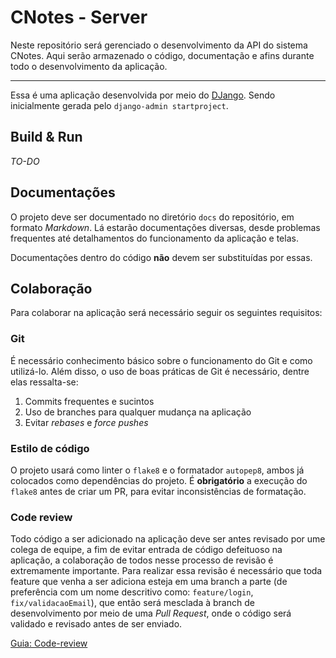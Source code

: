 <!-- Logo aqui -->

# CNotes - Server

Neste repositório será gerenciado o desenvolvimento da API do sistema CNotes. Aqui serão armazenado o código, documentação e afins durante todo o desenvolvimento da aplicação.

---

Essa é uma aplicação desenvolvida por meio do [DJango](https://www.djangoproject.com). Sendo inicialmente gerada pelo `django-admin startproject`.

## Build & Run

_TO-DO_

## Documentações

O projeto deve ser documentado no diretório `docs` do repositório, em formato _Markdown_. Lá estarão documentações diversas, desde problemas frequentes até detalhamentos do funcionamento da aplicação e telas.

Documentações dentro do código **não** devem ser substituídas por essas.

## Colaboração

Para colaborar na aplicação será necessário seguir os seguintes requisitos:

### Git

É necessário conhecimento básico sobre o funcionamento do Git e como utilizá-lo. Além disso, o uso de boas práticas de Git é necessário, dentre elas ressalta-se:

1. Commits frequentes e sucintos
2. Uso de branches para qualquer mudança na aplicação
3. Evitar _rebases_ e _force pushes_

### Estilo de código

O projeto usará como linter o `flake8` e o formatador `autopep8`, ambos já colocados como dependências do projeto. É **obrigatório** a execução do `flake8` antes de criar um PR, para evitar inconsistências de formatação.

### Code review

Todo código a ser adicionado na aplicação deve ser antes revisado por ume colega de equipe, a fim de evitar entrada de código defeituoso na aplicação, a colaboração de todos nesse processo de revisão é extremamente importante. Para realizar essa revisão é necessário que toda feature que venha a ser adiciona esteja em uma branch a parte (de preferência com um nome descritivo como: `feature/login`, `fix/validacaoEmail`), que então será mesclada à branch de desenvolvimento por meio de uma _Pull Request_, onde o código será validado e revisado antes de ser enviado.

[Guia: Code-review](https://lontras-e-preguicas.github.io/guides/code-review/)

<!-- ### Estrutura do projeto

A estrutura do projeto está descrita em [structure](docs/structure.md) -->
